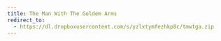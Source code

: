 ```yaml
---
title: The Man With The Goldem Arms
redirect_to:
  - https://dl.dropboxusercontent.com/s/yzlxtymfezhkp8c/tmwtga.zip
---
```

